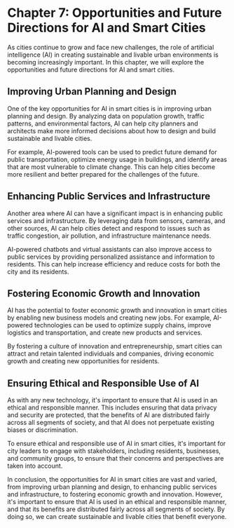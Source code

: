 Chapter 7: Opportunities and Future Directions for AI and Smart Cities
======================================================================

As cities continue to grow and face new challenges, the role of artificial intelligence (AI) in creating sustainable and livable urban environments is becoming increasingly important. In this chapter, we will explore the opportunities and future directions for AI and smart cities.

Improving Urban Planning and Design
-----------------------------------

One of the key opportunities for AI in smart cities is in improving urban planning and design. By analyzing data on population growth, traffic patterns, and environmental factors, AI can help city planners and architects make more informed decisions about how to design and build sustainable and livable cities.

For example, AI-powered tools can be used to predict future demand for public transportation, optimize energy usage in buildings, and identify areas that are most vulnerable to climate change. This can help cities become more resilient and better prepared for the challenges of the future.

Enhancing Public Services and Infrastructure
--------------------------------------------

Another area where AI can have a significant impact is in enhancing public services and infrastructure. By leveraging data from sensors, cameras, and other sources, AI can help cities detect and respond to issues such as traffic congestion, air pollution, and infrastructure maintenance needs.

AI-powered chatbots and virtual assistants can also improve access to public services by providing personalized assistance and information to residents. This can help increase efficiency and reduce costs for both the city and its residents.

Fostering Economic Growth and Innovation
----------------------------------------

AI has the potential to foster economic growth and innovation in smart cities by enabling new business models and creating new jobs. For example, AI-powered technologies can be used to optimize supply chains, improve logistics and transportation, and create new products and services.

By fostering a culture of innovation and entrepreneurship, smart cities can attract and retain talented individuals and companies, driving economic growth and creating new opportunities for residents.

Ensuring Ethical and Responsible Use of AI
------------------------------------------

As with any new technology, it's important to ensure that AI is used in an ethical and responsible manner. This includes ensuring that data privacy and security are protected, that the benefits of AI are distributed fairly across all segments of society, and that AI does not perpetuate existing biases or discrimination.

To ensure ethical and responsible use of AI in smart cities, it's important for city leaders to engage with stakeholders, including residents, businesses, and community groups, to ensure that their concerns and perspectives are taken into account.

In conclusion, the opportunities for AI in smart cities are vast and varied, from improving urban planning and design, to enhancing public services and infrastructure, to fostering economic growth and innovation. However, it's important to ensure that AI is used in an ethical and responsible manner, and that its benefits are distributed fairly across all segments of society. By doing so, we can create sustainable and livable cities that benefit everyone.

